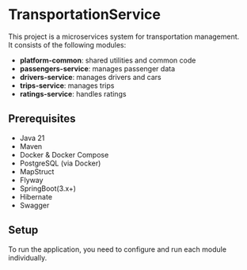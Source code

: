# TransportationService

This project is a microservices system for transportation management.  
It consists of the following modules:

- **platform-common**: shared utilities and common code
- **passengers-service**: manages passenger data
- **drivers-service**: manages drivers and cars
- **trips-service**: manages trips
- **ratings-service**: handles ratings

## Prerequisites

- Java 21
- Maven
- Docker & Docker Compose
- PostgreSQL (via Docker)
- MapStruct
- Flyway
- SpringBoot(3.x+)
- Hibernate
- Swagger

## Setup

To run the application, you need to configure and run each module individually.